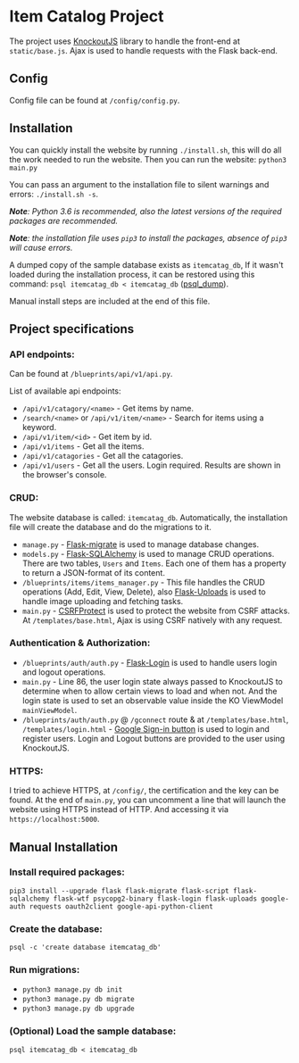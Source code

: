 # Item Catalog Project
The project uses [KnockoutJS](https://knockoutjs.com) library to handle the front-end at `static/base.js`. Ajax is used to handle requests with the Flask back-end.

## Config
Config file can be found at `/config/config.py`.

## Installation
You can quickly install the website by running `./install.sh`, this will do all the work needed to run the website. Then you can run the website: `python3 main.py`

You can pass an argument to the installation file to silent warnings and errors: `./install.sh -s`.

***Note**: Python 3.6 is recommended, also the latest versions of the required packages are recommended.*

***Note**: the installation file uses `pip3` to install the packages, absence of `pip3` will cause errors.*

A dumped copy of the sample database exists as `itemcatag_db`, If it wasn't loaded during the installation process, it can be restored using this command: `psql itemcatag_db < itemcatag_db` ([psql_dump](https://www.postgresql.org/docs/9.1/static/backup-dump.html)).

Manual install steps are included at the end of this file.

## Project specifications

### API endpoints:
Can be found at `/blueprints/api/v1/api.py`.

List of available api endpoints:
- `/api/v1/catagory/<name>` - Get items by name.
- `/search/<name>` or `/api/v1/item/<name>` - Search for items using a keyword.
- `/api/v1/item/<id>` - Get item by id.
- `/api/v1/items` - Get all the items.
- `/api/v1/catagories` - Get all the catagories.
- `/api/v1/users` - Get all the users. Login required. Results are shown in the browser's console.

### CRUD:
The website database is called: `itemcatag_db`. Automatically, the installation file will create the database and do the migrations to it.

- `manage.py` - [Flask-migrate](https://flask-migrate.readthedocs.io/en/latest/) is used to manage database changes.
- `models.py` - [Flask-SQLAlchemy](http://flask-sqlalchemy.pocoo.org/2.3/) is used to manage CRUD operations.
There are two tables, `Users` and `Items`. Each one of them has a property to return a JSON-format of its content.
- `/blueprints/items/items_manager.py` - This file handles the CRUD operations (Add, Edit, View, Delete), also [Flask-Uploads](https://pythonhosted.org/Flask-Uploads/) is used to handle image uploading and fetching tasks.
- `main.py` - [CSRFProtect](https://flask-wtf.readthedocs.io/en/stable/csrf.html) is used to protect the website from CSRF attacks. At `/templates/base.html`, Ajax is using CSRF natively with any request.

### Authentication & Authorization:
- `/blueprints/auth/auth.py` - [Flask-Login](https://flask-login.readthedocs.io/en/latest/) is used to handle users login and logout operations.
- `main.py` - Line 86, the user login state always passed to KnockoutJS to determine when to allow certain views to load and when not. And the login state is used to set an observable value inside the KO ViewModel `mainViewModel`.
- `/blueprints/auth/auth.py` @ `/gconnect` route & at `/templates/base.html`, `/templates/login.html` - [Google Sign-in button](https://developers.google.com/identity/sign-in/web/server-side-flow) is used to login and register users. Login and Logout buttons are provided to the user using KnockoutJS.

### HTTPS:
I tried to achieve HTTPS, at `/config/`, the certification and the key can be found. At the end of `main.py`, you can uncomment a line that will launch the website using HTTPS instead of HTTP. And accessing it via `https://localhost:5000`.

## Manual Installation
### Install required packages:
`pip3 install --upgrade flask flask-migrate flask-script flask-sqlalchemy flask-wtf psycopg2-binary flask-login flask-uploads google-auth requests oauth2client google-api-python-client`

### Create the database:
`psql -c 'create database itemcatag_db'`

### Run migrations:
- `python3 manage.py db init`
- `python3 manage.py db migrate`
- `python3 manage.py db upgrade`

### (Optional) Load the sample database:
`psql itemcatag_db < itemcatag_db`